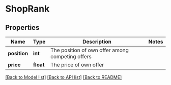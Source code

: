 # ShopRank

## Properties
Name | Type | Description | Notes
------------ | ------------- | ------------- | -------------
**position** | **int** | The position of own offer among competing offers | 
**price** | **float** | The price of own offer | 

[[Back to Model list]](../README.md#documentation-for-models) [[Back to API list]](../README.md#documentation-for-api-endpoints) [[Back to README]](../README.md)


